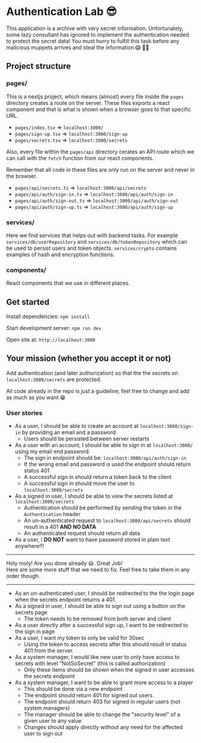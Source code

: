# Authentication Lab 😎

This application is a archive with very secret information.
Unfortunately, some lazy consultant has ignored to implement the authentication needed to protect the secret data!
You must hurry to fulfill this task before any malicious muppets arrives and steal the information 😱 🏴‍☠️

## Project structure

### pages/

This is a nextjs project, which means (almost) every file inside the `pages` directory creates a route on the server. These files exports a react component and that is what is shown when a browser goes to that specific URL.

- `pages/index.tsx` => `localhost:3000/`
- `pages/sign-up.tsx` => `localhost:3000/sign-up`
- `pages/secrets.tsx` => `localhost:3000/secrets`

Also, every file within the `pages/api` directory cerates an API route which we can call with the `fetch` function from our react components.

Remember that all code in these files are only run on the server and never in the browser.

- `pages/api/secrets.ts` => `localhost:3000/api/secrets`
- `pages/api/auth/sign-in.ts` => `localhost:3000/api/auth/sign-in`
- `pages/api/auth/sign-out.ts` => `localhost:3000/api/auth/sign-out`
- `pages/api/auth/sign-up.ts` => `localhost:3000/api/auth/sign-up`

### services/

Here we find services that helps out with backend tasks. For example `services/db/userRepository` and `services/db/tokenRepository` which can be used to persist users and token objects. `services/crypto` contains examples of hash and encryption functions.

### components/

React components that we use in different places.

## Get started

Install dependencies: `npm install`

Start development server: `npm run dev`

Open site at: `http://localhost:3000`

## Your mission (whether you accept it or not)

Add authentication (and later authorization) so that the the secrets on `localhost:3000/secrets` are protected.

All code already in the repo is just a guideline, feel free to change and add as much as you want 😁

### User stories

- As a user, I should be able to create an account at `localhost:3000/sign-in` by providing an email and a password.
  - Users should be persisted between server restarts
- As a user with an account, I should be able to sign in at `localhost:3000/` using my email end password.
  - The sign in endpoint should be: `localhost:3000/api/auth/sign-in`
  - If the wrong email and password is used the endpoint should return status 401
  - A successful sign in should return a token back to the client
  - A successful sign in should move the user to `localhost:3000/secrets`
- As a signed in user, I should be able to view the secrets listed at `localhost:3000/secrets`
  - Authentication should be performed by sending the token in the `Authentication` header
  - An un-authenticated request to `localhost:3000/api/secrets` should result in a 401 **AND NO DATA**
  - An authenticated request should return all data
- As a user, I **DO NOT** want to have password stored in plain text anywhere!!!

---

Holy moly! Are you done already 😃. Great Job!  
Here are some more stuff that we need to fix. Feel free to take them in any order though.

---

- As an un-authenticated user, I should be redirected to the the login page when the secrets endpoint returns a 401.
- As a signed in user, I should be able to sign out using a button on the secrets page
  - The token needs to be removed from both server and client
- As a user directly after a successful sign up, I want to be redirected to the sign in page
- As a user, I want my token to only be valid for 30sec
  - Using the token to access secrets after this should result in status 401 from the server.
- As a system manager, I would like new user to only have access to secrets with level "NotSoSecret" (this is called authorization)
  - Only these items should be shown when the signed in user accesses the secrets endpoint
- As a system manager, I want to be able to grant more access to a player
  - This should be done via a new endpoint
  - The endpoint should return 401 for signed out users
  - The endpoint should return 403 for signed in regular users (not system managers)
  - The manager should be able to change the "security level" of a given user to any value
  - Changes should apply directly without any need for the affected user to sign out
